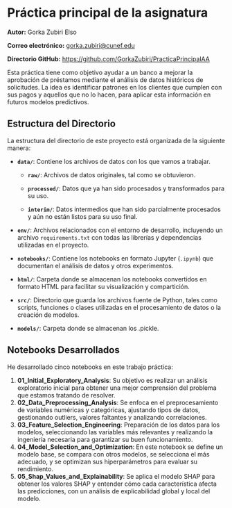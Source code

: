# Práctica principal de la asignatura

**Autor:** Gorka Zubiri Elso

**Correo electrónico:** gorka.zubiri@cunef.edu

**Directorio GitHub:** https://github.com/GorkaZubiri/PracticaPrincipalAA

Esta práctica tiene como objetivo ayudar a un banco a mejorar la aprobación de préstamos mediante el análisis de datos históricos de solicitudes. La idea es identificar patrones en los clientes que cumplen con sus pagos y aquellos que no lo hacen, para aplicar esta información en futuros modelos predictivos.


## Estructura del Directorio

La estructura del directorio de este proyecto está organizada de la siguiente manera:

- **`data/`**: Contiene los archivos de datos con los que vamos a trabajar.

  - **`raw/`**: Archivos de datos originales, tal como se obtuvieron.
  
  - **`processed/`**: Datos que ya han sido procesados y transformados para su uso.
  
  - **`interim/`**: Datos intermedios que han sido parcialmente procesados y aún no están listos para su uso final.
  
  
- **`env/`**: Archivos relacionados con el entorno de desarrollo, incluyendo un archivo `requirements.txt` con todas las librerías y dependencias utilizadas en el proyecto.


- **`notebooks/`**: Contiene los notebooks en formato Jupyter (`.ipynb`) que documentan el análisis de datos y otros experimentos.


- **`html/`**: Carpeta donde se almacenan los notebooks convertidos en formato HTML para facilitar su visualización y compartición.


- **`src/`**: Directorio que guarda los archivos fuente de Python, tales como scripts, funciones o clases utilizadas en el procesamiento de datos o la creación de modelos.

- **`models/`**: Carpeta donde se almacenan los .pickle.

## Notebooks Desarrollados

He desarrollado cinco notebooks en este trabajo práctica:

1. **01_Initial_Exploratory_Analysis**: Su objetivo es realizar un análisis exploratorio inicial para obtener una mejor comprensión del problema que estamos tratando de resolver.
2. **02_Data_Preprocessing_Analysis**:  Se enfoca en el preprocesamiento de variables numéricas y categóricas, ajustando tipos de datos, gestionando outliers, valores faltantes y analizando correlaciones.
3. **03_Feature_Selection_Engineering**: Preparación de los datos para los modelos, seleccionando las variables más relevantes y realizando la ingeniería necesaria para garantizar su buen funcionamiento.
4. **04_Model_Selection_and_Optimization**: En este notebook se define un modelo base, se compara con otros modelos, se selecciona el más adecuado, y se optimizan sus hiperparámetros para evaluar su rendimiento.
5. **05_Shap_Values_and_Explainability**: Se aplica el modelo SHAP para obtener los valores SHAP y entender cómo cada característica afecta las predicciones, con un análisis de explicabilidad global y local del modelo.